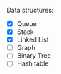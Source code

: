 Data structures:
- [x] Queue
- [x] Stack
- [x] Linked List
- [ ] Graph
- [ ] Binary Tree
- [ ] Hash table

